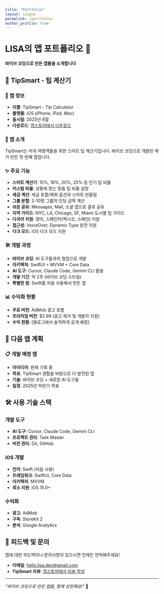 ```yaml
---
title: "Portfolio"
layout: single
permalink: /portfolio/
author_profile: true
---
```


# LISA의 앱 포트폴리오 📱

**바이브 코딩으로 만든 앱들을 소개합니다**

## 🚀 TipSmart - 팁 계산기

### 📱 앱 정보
- **이름**: TipSmart - Tip Calculator
- **플랫폼**: iOS (iPhone, iPad, Mac)
- **출시일**: 2025년 8월
- **다운로드**: [앱스토어에서 다운로드](https://apps.apple.com/app/tipsmart-tip-calculator/id6749946714)

### 🎯 앱 소개
TipSmart는 미국 여행객들을 위한 스마트 팁 계산기입니다. 바이브 코딩으로 개발한 제가 만든 첫 번째 앱입니다.

### ✨ 주요 기능
- **스마트 계산기**: 15%, 18%, 20%, 25% 등 인기 팁 비율
- **커스텀 비율**: 상황에 맞는 맞춤 팁 비율 설정
- **세금 계산**: 세금 포함/제외 옵션과 스마트 반올림
- **그룹 분할**: 2-10명 그룹의 인당 금액 계산
- **쉬운 공유**: Messages, Mail, 소셜 앱으로 결과 공유
- **지역 가이드**: NYC, LA, Chicago, SF, Miami 도시별 팁 가이드
- **다국어 지원**: 영어, 스페인어(멕시코, 스페인) 지원
- **접근성**: VoiceOver, Dynamic Type 완전 지원
- **다크 모드**: iOS 다크 모드 지원

### 🛠️ 개발 과정
- **바이브 코딩**: AI 도구들과의 협업으로 개발
- **아키텍처**: SwiftUI + MVVM + Core Data
- **AI 도구**: Cursor, Claude Code, Gemini CLI 활용
- **개발 기간**: 약 2주 (바이브 코딩 스타일)
- **특별한 점**: Swift를 처음 사용해서 만든 앱

### 📊 수익화 현황
- **무료 버전**: AdMob 광고 포함
- **프리미엄 버전**: $2.99 (광고 제거 및 개발자 지원)
- **수익 현황**: [블로그에서 솔직하게 공개 예정]

## 🔮 다음 앱 계획

### 📋 개발 예정 앱
- **아이디어**: 현재 기획 중
- **목표**: TipSmart 경험을 바탕으로 더 발전된 앱
- **기술**: 바이브 코딩 + 새로운 AI 도구들
- **일정**: 2025년 하반기 목표

## 🛠️ 사용 기술 스택

### 개발 도구
- **AI 도구**: Cursor, Claude Code, Gemini CLI
- **프로젝트 관리**: Task Master
- **버전 관리**: Git, GitHub

### iOS 개발
- **언어**: Swift (처음 사용)
- **프레임워크**: SwiftUI, Core Data
- **아키텍처**: MVVM
- **최소 지원**: iOS 15.0+

### 수익화
- **광고**: AdMob
- **구독**: StoreKit 2
- **분석**: Google Analytics

## 💬 피드백 및 문의

앱에 대한 피드백이나 문의사항이 있으시면 언제든 연락해주세요!

- **이메일**: [hello.lisa.dev@gmail.com](mailto:hello.lisa.dev@gmail.com)
- **TipSmart 리뷰**: [앱스토어에서 리뷰 작성](https://apps.apple.com/app/tipsmart-tip-calculator/id6749946714)

---

*"바이브 코딩으로 만든 앱들, 함께 성장해요!"* 🎵
